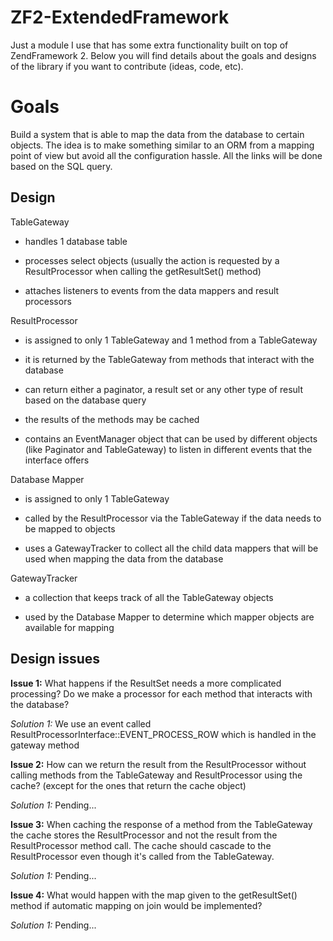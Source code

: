 ZF2-ExtendedFramework
=================

Just a module I use that has some extra functionality built on top of ZendFramework 2.
Below you will find details about the goals and designs of the library if you want to
contribute (ideas, code, etc).

Goals
=================
Build a system that is able to map the data from the database to certain objects. The
idea is to make something similar to an ORM from a mapping point of view but avoid all
the configuration hassle. All the links will be done based on the SQL query.

Design
-----------
TableGateway

- handles 1 database table

- processes select objects (usually the action is requested by a ResultProcessor when calling the getResultSet() method)

- attaches listeners to events from the data mappers and result processors


ResultProcessor

- is assigned to only 1 TableGateway and 1 method from a TableGateway

- it is returned by the TableGateway from methods that interact with the database

- can return either a paginator, a result set or any other type of result based on the
 database query

- the results of the methods may be cached

- contains an EventManager object that can be used by different objects
 (like Paginator and TableGateway) to listen in different events that the interface offers


Database Mapper

- is assigned to only 1 TableGateway

- called by the ResultProcessor via the TableGateway if the data needs to be mapped to objects

- uses a GatewayTracker to collect all the child data mappers that will be used when mapping the
data from the database


GatewayTracker

- a collection that keeps track of all the TableGateway objects

- used by the Database Mapper to determine which mapper objects are available for mapping


Design issues
--------------

**Issue 1:** What happens if the ResultSet needs a more complicated processing? Do we make a processor
for each method that interacts with the database?

*Solution 1:* We use an event called ResultProcessorInterface::EVENT_PROCESS_ROW which is handled in the gateway method


**Issue 2:** How can we return the result from the ResultProcessor without calling methods
from the TableGateway and ResultProcessor using the cache? (except for the ones that return the cache object)

*Solution 1:* Pending...


**Issue 3:** When caching the response of a method from the TableGateway the cache stores the ResultProcessor and not
the result from the ResultProcessor method call. The cache should cascade to the ResultProcessor even though it's called
from the TableGateway.

*Solution 1:* Pending...

**Issue 4:** What would happen with the map given to the getResultSet() method if automatic mapping on join would be
implemented?

*Solution 1:* Pending...
